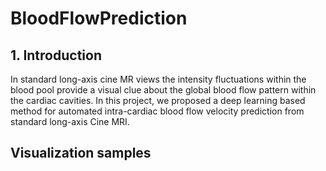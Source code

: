 # BloodFlowPrediction
## 1. Introduction
In standard long-axis cine MR views the intensity fluctuations within the blood pool provide a visual clue about the global blood flow pattern within the cardiac cavities.      In this project, we proposed a deep learning based method for automated intra-cardiac blood flow velocity prediction from standard long-axis Cine MRI.
## Visualization samples
